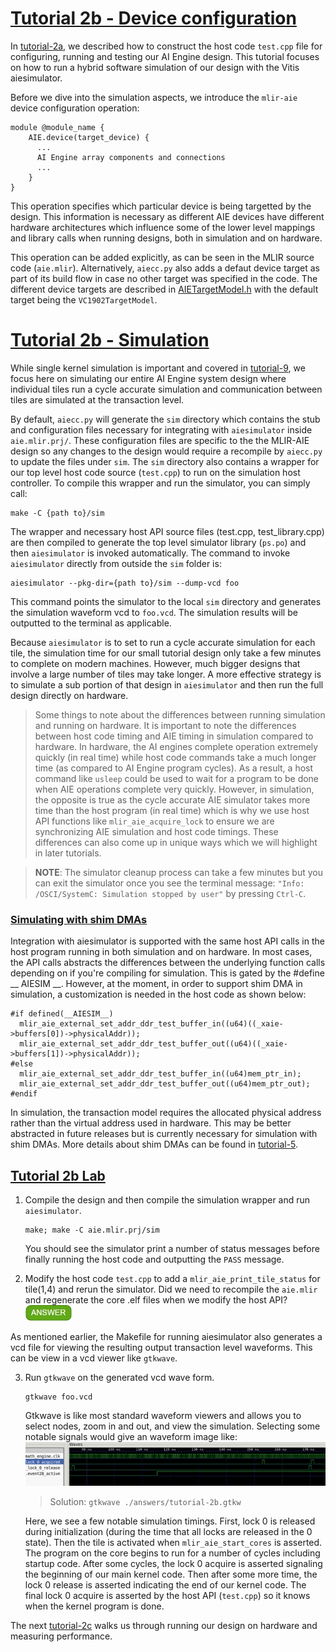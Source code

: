 <!---//===- README.md --------------------------*- Markdown -*-===//
//
// This file is licensed under the Apache License v2.0 with LLVM Exceptions.
// See https://llvm.org/LICENSE.txt for license information.
// SPDX-License-Identifier: Apache-2.0 WITH LLVM-exception
//
// Copyright (C) 2022, Advanced Micro Devices, Inc.
// 
//===----------------------------------------------------------------------===//-->
# <ins>Tutorial 2b - Device configuration</ins>

In [tutorial-2a](../tutorial-2a), we described how to construct the host code `test.cpp` file for configuring, running and testing our AI Engine design. This tutorial focuses on how to run a hybrid software simulation of our design with the Vitis aiesimulator.

Before we dive into the simulation aspects, we introduce the `mlir-aie` device configuration operation:
```
module @module_name {
    AIE.device(target_device) {
      ... 
      AI Engine array components and connections 
      ...
    }
}
```

This operation specifies which particular device is being targetted by the design. This information is necessary as different AIE devices have different hardware architectures which influence some of the lower level mappings and library calls when running designs, both in simulation and on hardware.

This operation can be added explicitly, as can be seen in the MLIR source code (`aie.mlir`). Alternatively, `aiecc.py` also adds a defaut device target as part of its build flow in case no other target was specified in the code. The different device targets are described in [AIETargetModel.h](../../../include/aie/Dialect/AIE/IR/AIETargetModel.h) with the default target being the `VC1902TargetModel`.

# <ins>Tutorial 2b - Simulation</ins>

While single kernel simulation is important and covered in [tutorial-9](../../tutorial-9), we focus here on simulating our entire AI Engine system design where individual tiles run a cycle accurate simulation and communication between tiles are simulated at the transaction level. 

By default, `aiecc.py` will generate the `sim` directory which contains the stub and configuration files necessary for integrating with `aiesimulator` inside `aie.mlir.prj/`. These configuration files are specific to the the MLIR-AIE design so any changes to the design would require a recompile by `aiecc.py` to update the files under `sim`. The `sim` directory also contains a wrapper for our top level host code source (`test.cpp`) to run on the simulation host controller. To compile this wrapper and run the simulator, you can simply call:
```
make -C {path to}/sim
```
The wrapper and necessary host API source files (test.cpp, test_library.cpp) are then compiled to generate the top level simulator library (`ps.po`) and then `aiesimulator` is invoked automatically. The command to invoke `aiesimulator` directly from outside the `sim` folder is:
```
aiesimulator --pkg-dir={path to}/sim --dump-vcd foo
```
This command points the simulator to the local `sim` directory and generates the simulation waveform vcd to `foo.vcd`. The simulation results will be outputted to the terminal as applicable. 

Because `aiesimulator` is to set to run a cycle accurate simulation for each tile, the simulation time for our small tutorial design only take a few minutes to complete on modern machines. However, much bigger designs that involve a large number of tiles may take longer. A more effective strategy is to simulate a sub portion of that design in `aiesimulator` and then run the full design directly on hardware.

> Some things to note about the differences between running simulation and running on hardware. It is important to note the differences between host code timing and AIE timing in simulation compared to hardware. In hardware, the AI engines complete operation extremely quickly (in real time) while host code commands take a much longer time (as compared to AI Engine program cycles). As a result, a host command like `usleep` could be used to wait for a program to be done when AIE operations complete very quickly. However, in simulation, the opposite is true as the cycle accurate AIE simulator takes more time than the host program (in real time) which is why we use host API functions like `mlir_aie_acquire_lock` to ensure we are synchronizing AIE simulation and host code timings. These differences can also come up in unique ways which we will highlight in later tutorials.

> **NOTE**: The simulator cleanup process can take a few minutes but you can exit the simulator once you see the terminal message: `"Info: /OSCI/SystemC: Simulation stopped by user"` by pressing `Ctrl-C`.

### <ins>Simulating with shim DMAs</ins>
Integration with aiesimulator is supported with the same host API calls in the host program running in both simulation and on hardware. In most cases, the API calls abstracts the differences between the underlying function calls depending on if you're compiling for simulation. This is gated by the #define __ AIESIM __. However, at the moment, in order to support shim DMA in simulation, a customization is needed in the host code as shown below:
```
#if defined(__AIESIM__)
  mlir_aie_external_set_addr_ddr_test_buffer_in((u64)((_xaie->buffers[0])->physicalAddr));
  mlir_aie_external_set_addr_ddr_test_buffer_out((u64)((_xaie->buffers[1])->physicalAddr));
#else
  mlir_aie_external_set_addr_ddr_test_buffer_in((u64)mem_ptr_in);
  mlir_aie_external_set_addr_ddr_test_buffer_out((u64)mem_ptr_out);
#endif
```
In simulation, the transaction model requires the allocated physical address rather than the virtual address used in hardware. This may be better abstracted in future releases but is currently necessary for simulation with shim DMAs. More details about shim DMAs can be found in [tutorial-5](../../tutorial-5).

## <ins>Tutorial 2b Lab</ins>

1. Compile the design and then compile the simulation wrapper and run `aiesimulator`.
    ```
    make; make -C aie.mlir.prj/sim
    ```
    You should see the simulator print a number of status messages before finally running the host code and outputting the `PASS` message.

2. Modify the host code `test.cpp` to add a `mlir_aie_print_tile_status` for tile(1,4) and rerun the simulator. Did we need to recompile the `aie.mlir` and regenerate the core .elf files when we modify the host API? <img src="../../images/answer1.jpg" title="No. We just need to cross-compile the host." height=25>

As mentioned earlier, the Makefile for running aiesimulator also generates a vcd file for viewing the resulting output transaction level waveforms. This can be view in a vcd viewer like `gtkwave`. 

3. Run `gtkwave` on the generated vcd wave form. 
    ```
    gtkwave foo.vcd
    ```
    Gtkwave is like most standard waveform viewers and allows you to select nodes, zoom in and out, and view the simulation. Selecting some notable signals would give an waveform image like:
    <img src="../../images/wave0.jpg" width="1000">
    > Solution: `gtkwave ./answers/tutorial-2b.gtkw`

    Here, we see a few notable simulation timings. First, lock 0 is released during initialization (during the time that all locks are released in the 0 state). Then the tile is activated when `mlir_aie_start_cores` is asserted. The program on the core begins to run for a number of cycles including startup code. After some cycles, the lock 0 acquire is asserted signaling the beginning of our main kernel code. Then after some more time, the lock 0 release is asserted indicating the end of our kernel code. The final lock 0 acquire is asserted by the host API (`test.cpp`) so it knows when the kernel program is done.

The next [tutorial-2c](../tutorial-2c) walks us through running our design on hardware and measuring performance.
